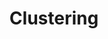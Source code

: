 ---
title: Clustering
menu:
  docs_{{ .version }}:
    identifier: sdb-clustering
    name: Clustering
    parent: guides-singlestore
    weight: 25
menu_name: docs_{{ .version }}
---